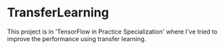 # TransferLearning
This project is in 'TensorFlow in Practice Specialization' where I've tried to improve the performance using transfer learning.
